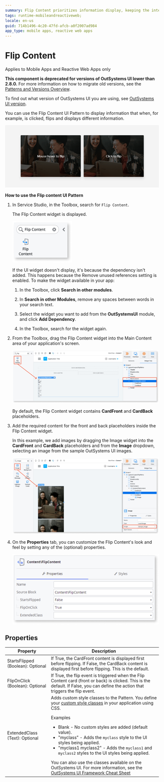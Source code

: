```yaml
---
summary: Flip Content prioritizes information display, keeping the interface uncluttered.
tags: runtime-mobileandreactiveweb;
locale: en-us
guid: 714b1496-4c20-47fd-afcb-a0f2007ad984
app_type: mobile apps, reactive web apps
---
```


# Flip Content

<div class="info" markdown="1">

Applies to Mobile Apps and Reactive Web Apps only

</div>

<div class="info" markdown="1">

**This component is deprecated for versions of OutSystems UI lower than 2.8.0.** For more information on how to migrate old versions, see the [Patterns and Versions Overview](https://outsystemsui.outsystems.com/OutsystemsUiWebsite/MigrationOverview).

To find out what version of OutSystems UI you are using, see [OutSystems UI version](../../intro.md#outsystems-ui-version).

</div>

You can use the Flip Content UI Pattern to display information that when, for example, is clicked, flips and displays different information.

![](<images/flipcontent-example.gif?width=500>)

**How to use the Flip content UI Pattern**

1. In Service Studio, in the Toolbox, search for `Flip Content`.

    The Flip Content widget is displayed.

    ![Flip Content widget](<images/flipcontent-widget-ss.png>)

    If the UI widget doesn't display, it's because the dependency isn't added. This happens because the Remove unused references setting is enabled. To make the widget available in your app:

    1. In the Toolbox, click **Search in other modules**.

    1. In **Search in other Modules**, remove any spaces between words in your search text.
    
    1. Select the widget you want to add from the **OutSystemsUI** module, and click **Add Dependency**. 
    
    1. In the Toolbox, search for the widget again.

1. From the Toolbox, drag the Flip Content widget into the Main Content area of your application's screen.

    ![Drag widget to screen](<images/flipcontent-dragwidget-ss.png>)

    By default, the Flip Content widget contains **CardFront** and **CardBack** placeholders.

1. Add the required content for the front and back placeholders inside the Flip Content widget.

    In this example, we add images by dragging the Image widget into the **CardFront** and **CardBack** placeholders and from the **Image** dropdown, selecting an image from the sample OutSystems UI images.

    ![Add content to widget](<images/flipcontent-addimage-ss.png>)

1. On the **Properties** tab, you can customize the Flip Content's look and feel by setting any of the (optional) properties.

    ![Properties](<images/flipcontent-properties-ss.png>)

## Properties
| Property                          | Description                                                                                                                                                                                                                                                                                                                                                                                                                                                                                                                                                                                                                     |
|-----------------------------------|---------------------------------------------------------------------------------------------------------------------------------------------------------------------------------------------------------------------------------------------------------------------------------------------------------------------------------------------------------------------------------------------------------------------------------------------------------------------------------------------------------------------------------------------------------------------------------------------------------------------------------|
| StartsFlipped (Boolean): Optional | If True, the CardFront content is displayed first before flipping. If False, the CardBack content is displayed first before flipping. This is the default.                                                                                                                                                                                                                                                                                                                                                                                                                                                                      |
| FlipOnClick (Boolean): Optional   | If True, the flip event is triggered when the Flip Content card (front or back) is clicked. This is the default. If False, you can define the action that triggers the flip event.                                                                                                                                                                                                                                                                                                                                                                                                                                              |
| ExtendedClass (Text): Optional    | Adds custom style classes to the Pattern. You define your [custom style classes](../../../look-feel/css.md) in your application using CSS. <p>Examples <ul><li>Blank - No custom styles are added (default value).</li><li>"myclass" - Adds the ``myclass`` style to the UI styles being applied.</li><li>"myclass1 myclass2" - Adds the ``myclass1`` and ``myclass2`` styles to the UI styles being applied.</li></ul></p>You can also use the classes available on the OutSystems UI. For more information, see the [OutSystems UI Framework Cheat Sheet](https://outsystemsui.outsystems.com/OutsystemsUiWebsite/CheatSheet) |
